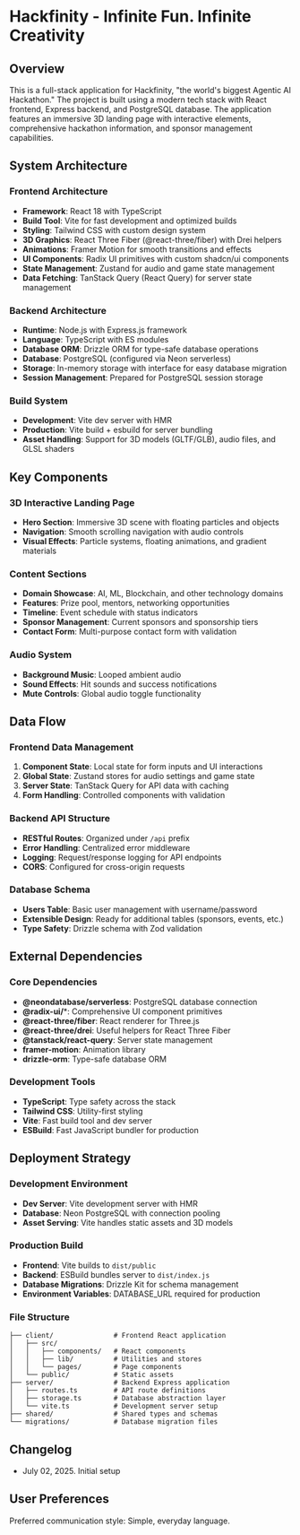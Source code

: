 # Hackfinity - Infinite Fun. Infinite Creativity

## Overview

This is a full-stack application for Hackfinity, "the world's biggest Agentic AI Hackathon." The project is built using a modern tech stack with React frontend, Express backend, and PostgreSQL database. The application features an immersive 3D landing page with interactive elements, comprehensive hackathon information, and sponsor management capabilities.

## System Architecture

### Frontend Architecture
- **Framework**: React 18 with TypeScript
- **Build Tool**: Vite for fast development and optimized builds
- **Styling**: Tailwind CSS with custom design system
- **3D Graphics**: React Three Fiber (@react-three/fiber) with Drei helpers
- **Animations**: Framer Motion for smooth transitions and effects
- **UI Components**: Radix UI primitives with custom shadcn/ui components
- **State Management**: Zustand for audio and game state management
- **Data Fetching**: TanStack Query (React Query) for server state management

### Backend Architecture
- **Runtime**: Node.js with Express.js framework
- **Language**: TypeScript with ES modules
- **Database ORM**: Drizzle ORM for type-safe database operations
- **Database**: PostgreSQL (configured via Neon serverless)
- **Storage**: In-memory storage with interface for easy database migration
- **Session Management**: Prepared for PostgreSQL session storage

### Build System
- **Development**: Vite dev server with HMR
- **Production**: Vite build + esbuild for server bundling
- **Asset Handling**: Support for 3D models (GLTF/GLB), audio files, and GLSL shaders

## Key Components

### 3D Interactive Landing Page
- **Hero Section**: Immersive 3D scene with floating particles and objects
- **Navigation**: Smooth scrolling navigation with audio controls
- **Visual Effects**: Particle systems, floating animations, and gradient materials

### Content Sections
- **Domain Showcase**: AI, ML, Blockchain, and other technology domains
- **Features**: Prize pool, mentors, networking opportunities
- **Timeline**: Event schedule with status indicators
- **Sponsor Management**: Current sponsors and sponsorship tiers
- **Contact Form**: Multi-purpose contact form with validation

### Audio System
- **Background Music**: Looped ambient audio
- **Sound Effects**: Hit sounds and success notifications
- **Mute Controls**: Global audio toggle functionality

## Data Flow

### Frontend Data Management
1. **Component State**: Local state for form inputs and UI interactions
2. **Global State**: Zustand stores for audio settings and game state
3. **Server State**: TanStack Query for API data with caching
4. **Form Handling**: Controlled components with validation

### Backend API Structure
- **RESTful Routes**: Organized under `/api` prefix
- **Error Handling**: Centralized error middleware
- **Logging**: Request/response logging for API endpoints
- **CORS**: Configured for cross-origin requests

### Database Schema
- **Users Table**: Basic user management with username/password
- **Extensible Design**: Ready for additional tables (sponsors, events, etc.)
- **Type Safety**: Drizzle schema with Zod validation

## External Dependencies

### Core Dependencies
- **@neondatabase/serverless**: PostgreSQL database connection
- **@radix-ui/***: Comprehensive UI component primitives
- **@react-three/fiber**: React renderer for Three.js
- **@react-three/drei**: Useful helpers for React Three Fiber
- **@tanstack/react-query**: Server state management
- **framer-motion**: Animation library
- **drizzle-orm**: Type-safe database ORM

### Development Tools
- **TypeScript**: Type safety across the stack
- **Tailwind CSS**: Utility-first styling
- **Vite**: Fast build tool and dev server
- **ESBuild**: Fast JavaScript bundler for production

## Deployment Strategy

### Development Environment
- **Dev Server**: Vite development server with HMR
- **Database**: Neon PostgreSQL with connection pooling
- **Asset Serving**: Vite handles static assets and 3D models

### Production Build
- **Frontend**: Vite builds to `dist/public`
- **Backend**: ESBuild bundles server to `dist/index.js`
- **Database Migrations**: Drizzle Kit for schema management
- **Environment Variables**: DATABASE_URL required for production

### File Structure
```
├── client/               # Frontend React application
│   ├── src/
│   │   ├── components/   # React components
│   │   ├── lib/          # Utilities and stores
│   │   └── pages/        # Page components
│   └── public/           # Static assets
├── server/               # Backend Express application
│   ├── routes.ts         # API route definitions
│   ├── storage.ts        # Database abstraction layer
│   └── vite.ts           # Development server setup
├── shared/               # Shared types and schemas
└── migrations/           # Database migration files
```

## Changelog

- July 02, 2025. Initial setup

## User Preferences

Preferred communication style: Simple, everyday language.